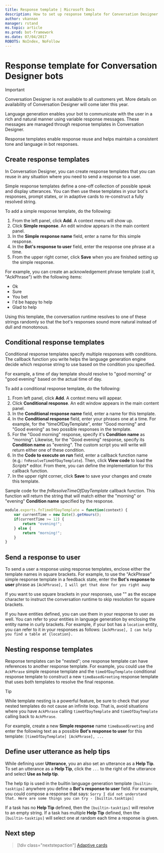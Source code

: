 ```yaml
---
title: Response template | Microsoft Docs
description: How to set up response template for Conversation Designer bots.
author: vkannan
manager: rstand
ms.topic: article
ms.prod: bot-framework
ms.date: 07/04/2017
ROBOTS: NoIndex, NoFollow
---
```


# Response template for Conversation Designer bots
> [!IMPORTANT]
> Conversation Designer is not available to all customers yet. More details on
> availability of Conversation Designer will come later this year.

Language generation enables your bot to communicate with the user in a rich and natural manner using variable response messages. These messages are managed through response templates in Conversation Designer.

Response templates enable response reuse and helps maintain a consistent tone and language in bot responses. 

## Create response templates

In Conversation Designer, you can create response templates that you can reuse in any situation where you need to send a response to a user. 

Simple response templates define a one-off collection of possible speak and display utterances. You can then use these templates in your bot's responses, prompt states, or in adaptive cards to re-construct a fully resolved string.

To add a simple response template, do the following:
1. From the left panel, click **Add**. A context menu will show up.
2. Click **Simple response**. An edit window appears in the main content panel.
3. In the **Simple response name** field, enter a name for this simple response.
4. In the **Bot's response to user** field, enter the response one phrase at a time.
5. From the upper right corner, click **Save** when you are finished setting up the simple response. 

For example, you can create an acknowledgement phrase template (call it, "AckPhrase") with the following items:

- Ok
- Sure
- You bet
- I'd be happy to help
- Glad to help

Using this template, the conversation runtime resolves to one of these strings randomly so that the bot's responses sound more natural instead of dull and monotonous.

## Conditional response templates

Conditional response templates specify multiple responses with conditions. The callback function you write helps the language generation engine decide which response string to use based on the condition you specified. 

For example, a time of day template should resolve to "good morning" or "good evening" based on the actual time of day. 

To add a conditional response template, do the following:
1. From left panel, click **Add**. A context menu will appear.
2. Click **Conditional response**. An edit window appears in the main content panel.
3. In the **Conditional response name** field, enter a name for this template.
4. In the **Conditional response** field, enter your phrases one at a time. For example, for the "timeOfDayTemplate", enter "Good morning" and "Good evening" as two possible responses in the template.
5. For the "Good morning" response, specify it's **Condition name** as "morning". Likewise, for the "Good evening" response, specify its **Condition name** as "evening". The custom script you will write will return either one of these condition.
6. In the **Code to execute on run** field, enter a callback function name (e.g.: `fnResolveTimeOfDayTemplate`). Then, click **View code** to load the *Scripts** editor. From there, you can define the implementation for this callback function.
7. In the upper right corner, click **Save** to save your changes and create this template.

Sample code for the *fnResolveTimeOfDayTemplate* callback function. This function will return the string that will match either the "morning" or "evening" **Condition name** specified by the response.

```javascript
module.exports.fnTimeOfDayTemplate = function(context) {
    var currentTime = new Date().getHours();
    if(currentTime >= 12) {
        return "evening!";
    } else {
        return "morning!";
    }
}

```

## Send a response to user

To send a user a response using response templates, enclose either the template names in square brackets. For example, to use the "AckPhrase" simple response template in a feedback state, enter the **Bot's response to user** phrase as `[AckPhrase], I will get that done for you right away`

If you want to use square brackets in your responses, use "\" as the escape character to instruct the conversation runtime to skip resolution for square brackets.

If you have entities defined, you can use them in your response to user as well. You can refer to your entities in language generation by enclosing the entity name in curly brackets. For example, if your bot has a `location` entity, you can refer to it in your responses as follows: `[AckPhrase], I can help you find a table at {location}.`

## Nesting response templates

Response templates can be "nested"; one response template can have references to another response template. For example, you could use the `AckPhrase` simple response template and the `timeOfDayTemplate` conditional response template to construct a new `timeBasedGreeting` response template that uses both templates to resolve the final response. 

> [!TIP]
> While template nesting is a powerful feature, be sure to check that your nested templates do not cause an infinite loop. That is, avoid situations where you have `AckPhrase` calling `timeOfDayTemplate` and `timeOfDayTemplate` calling back to `AckPhrase`.

For example, create a new **Simple response** name `timeBasedGreeting` and enter the following text as a possible **Bot's response to user** for this template: `[timeOfDayTemplate] [AckPhrase], ... `

## Define user utterance as help tips

While defining user **Utterance**, you an also set an utterance as a **Help Tip**. To set an utterance as a **Help Tip**, click the `...` to the right of the utterance and select **Use as help tip**. 

The help tip is used in the builtin language generation template `[builtin-tasktips]` anywhere you define a **Bot's response to user** field. For example, you could compose a response that says: `Sorry I did not understand that. Here are some things you can try - [builtin.tasktips]`

If a task has no **Help Tip** defined, then the `[builtin-tasktips]` will resolve to an empty string. If a task has multiple **Help Tip** defined, then the `[builtin-tasktips]` will select one at random each time a response is given.

## Next step
> [!div class="nextstepaction"]
> [Adaptive cards](conversation-designer-adaptive-cards.md)
